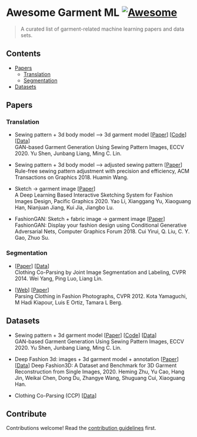 # Awesome Garment ML [![Awesome](https://awesome.re/badge.svg)](https://awesome.re)

> A curated list of garment-related machine learning papers and data sets.


## Contents

- [Papers](#papers)
  - [Translation](#translation)
  - [Segmentation](#segmentation)
- [Datasets](#datasets)


## Papers

### Translation
- Sewing pattern + 3d body model --> 3d garment model
[[Paper](http://www.cs.umd.edu/~yushen/docs/ECCV2020.pdf)]
[[Code](https://github.com/YuShen0118/Garment_Generation)]
[[Data](https://drive.google.com/drive/folders/1GR9cut1Ip7T3R-nYnuWPJUSarX8MT_xY)] <br/>
GAN-based Garment Generation Using Sewing Pattern Images, ECCV 2020.
Yu Shen, Junbang Liang, Ming C. Lin.

- Sewing pattern + 3d body model --> adjusted sewing pattern
[[Paper](https://web.cse.ohio-state.edu/~wang.3602/Wang-2018-RFS/Wang-2018-RFS.pdf)] <br/>
Rule-free sewing pattern adjustment with precision and efficiency, ACM Transactions on Graphics 2018.
Huamin Wang.

- Sketch -> garment image
[[Paper](https://arxiv.org/pdf/2010.04413.pdf)] <br/>
A Deep Learning Based Interactive Sketching System for Fashion Images Design, Pacific Graphics 2020.
Yao Li, Xianggang Yu, Xiaoguang Han, Nianjuan Jiang, Kui Jia, Jiangbo Lu.

- FashionGAN: Sketch + fabric image -> garment image
[[Paper](https://www.researchgate.net/publication/328505097_FashionGAN_Display_your_fashion_design_using_Conditional_Generative_Adversarial_Nets)]<br/>
FashionGAN: Display your fashion design using Conditional Generative Adversarial Nets, Computer Graphics Forum 2018.
Cui Yirui, Q. Liu, C. Y. Gao, Zhuo Su.


### Segmentation

- [[Paper](https://arxiv.org/pdf/1502.00739.pdf)]
[[Data](https://github.com/bearpaw/clothing-co-parsing)] <br/>
Clothing Co-Parsing by Joint Image Segmentation and Labeling, CVPR 2014.
Wei Yang, Ping Luo, Liang Lin.

- [[Web](http://vision.is.tohoku.ac.jp/~kyamagu/research/clothing_parsing/)]
[[Paper](http://vision.is.tohoku.ac.jp/~kyamagu/papers/yamaguchi_cvpr2012.pdf)] <br/>
Parsing Clothing in Fashion Photographs, CVPR 2012.
Kota Yamaguchi, M Hadi Kiapour, Luis E Ortiz, Tamara L Berg.


## Datasets

- Sewing pattern + 3d garment model
[[Paper](http://www.cs.umd.edu/~yushen/docs/ECCV2020.pdf)]
[[Code](https://github.com/YuShen0118/Garment_Generation)]
[[Data](https://drive.google.com/drive/folders/1GR9cut1Ip7T3R-nYnuWPJUSarX8MT_xY)] <br/>
GAN-based Garment Generation Using Sewing Pattern Images, ECCV 2020.
Yu Shen, Junbang Liang, Ming C. Lin.

- Deep Fashion 3d: images + 3d garment model + annotation
[[Paper](https://arxiv.org/pdf/2003.12753.pdf)]
[[Data](https://github.com/kv2000/deepFashion3D)]
Deep Fashion3D: A Dataset and Benchmark for 3D Garment Reconstruction from Single Images, 2020.
Heming Zhu, Yu Cao, Hang Jin, Weikai Chen, Dong Du, Zhangye Wang, Shuguang Cui, Xiaoguang Han.

- Clothing Co-Parsing (CCP) 
[[Data](https://github.com/bearpaw/clothing-co-parsing)]


## Contribute

Contributions welcome! Read the [contribution guidelines](contributing.md) first.

